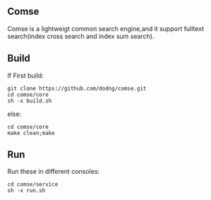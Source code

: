 ## Comse

Comse is a lightweigt common search engine,and it support fulltext search(index cross search and index sum search).

## Build

If First build:

```
git clone https://github.com/dodng/comse.git
cd comse/core
sh -x build.sh
```

else:

```
cd comse/core
make clean;make
```

## Run
Run these in different consoles:

```
cd comse/service
sh -x run.sh
```
